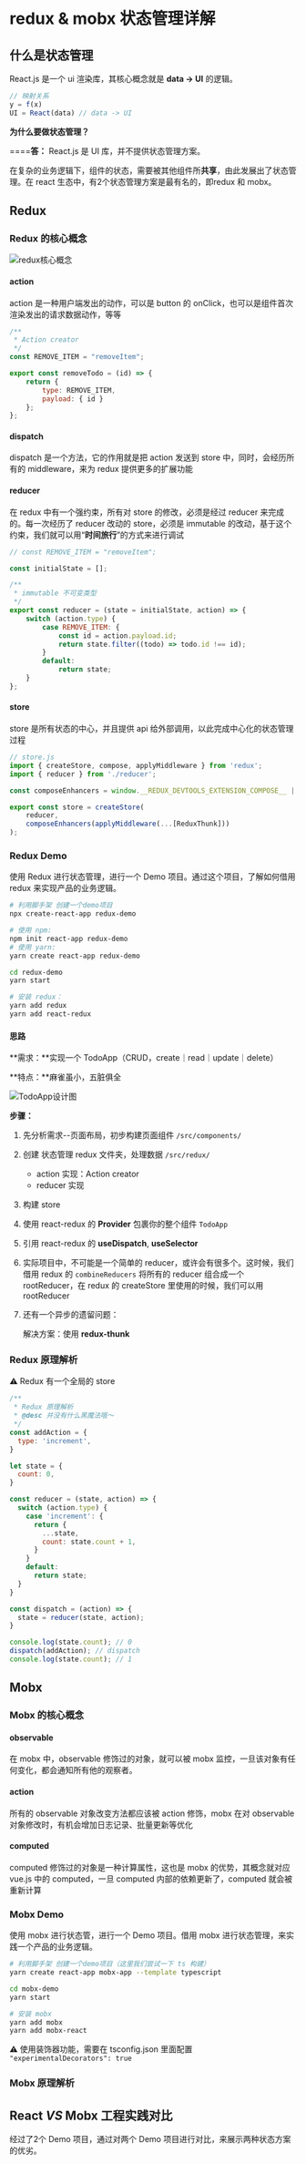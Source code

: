 # redux & mobx 状态管理详解

## 什么是状态管理

React.js 是一个 ui 渲染库，其核心概念就是 **data -> UI** 的逻辑。

```js
// 映射关系
y = f(x)
UI = React(data) // data -> UI
```

**为什么要做状态管理？**

====**答：** React.js 是 UI 库，并不提供状态管理方案。

在复杂的业务逻辑下，组件的状态，需要被其他组件所**共享**，由此发展出了状态管理。在 react 生态中，有2个状态管理方案是最有名的，即redux 和 mobx。

## Redux

### Redux 的核心概念

![redux核心概念](./img/redux核心概念.png)

#### action

action 是一种用户端发出的动作，可以是 button 的 onClick，也可以是组件首次渲染发出的请求数据动作，等等

```js
/**
 * Action creator
 */
const REMOVE_ITEM = "removeItem";

export const removeTodo = (id) => {
    return {
        type: REMOVE_ITEM,
        payload: { id }
    };
};
```

#### dispatch

dispatch 是一个方法，它的作用就是把 action 发送到 store 中，同时，会经历所有的 middleware，来为 redux 提供更多的扩展功能

#### reducer

在 redux 中有一个强约束，所有对 store 的修改，必须是经过 reducer 来完成的。每一次经历了 reducer 改动的 store，必须是 immutable 的改动，基于这个约束，我们就可以用“**时间旅行**”的方式来进行调试

```js
// const REMOVE_ITEM = "removeItem";

const initialState = [];

/**
 * immutable 不可变类型
 */
export const reducer = (state = initialState, action) => {
    switch (action.type) {
        case REMOVE_ITEM: {
            const id = action.payload.id;
            return state.filter((todo) => todo.id !== id);
        }
        default:
            return state;
    }
};
```

#### store

store 是所有状态的中心，并且提供 api 给外部调用，以此完成中心化的状态管理过程

```js
// store.js
import { createStore, compose, applyMiddleware } from 'redux';
import { reducer } from './reducer';

const composeEnhancers = window.__REDUX_DEVTOOLS_EXTENSION_COMPOSE__ || compose;

export const store = createStore(
    reducer,
    composeEnhancers(applyMiddleware(...[ReduxThunk]))
);
```

### Redux Demo

使用 Redux 进行状态管理，进行一个 Demo 项目。通过这个项目，了解如何借用 redux 来实现产品的业务逻辑。

```sh
# 利用脚手架 创建一个demo项目
npx create-react-app redux-demo

# 使用 npm:
npm init react-app redux-demo
# 使用 yarn:
yarn create react-app redux-demo

cd redux-demo
yarn start
```

```sh
# 安装 redux：
yarn add redux
yarn add react-redux
```

#### 思路

**需求：**实现一个 TodoApp（CRUD，create｜read｜update｜delete）

**特点：**麻雀虽小，五脏俱全

![TodoApp设计图](./img/TodoApp设计图.png)

**步骤：**

1. 先分析需求--页面布局，初步构建页面组件 `/src/components/`

2. 创建 状态管理 redux 文件夹，处理数据 `/src/redux/`

   * action 实现：Action creator
   * reducer 实现

3. 构建 store

4. 使用 react-redux 的 **Provider** 包裹你的整个组件 `TodoApp`

5. 引用 react-redux 的 **useDispatch**, **useSelector**

6. 实际项目中，不可能是一个简单的 reducer，或许会有很多个。这时候，我们借用 redux 的 `combineReducers` 将所有的 reducer 组合成一个 rootReducer，在 redux 的 createStore 里使用的时候，我们可以用 rootReducer

7. 还有一个异步的遗留问题：

   解决方案：使用 **redux-thunk**

### Redux 原理解析

⚠️ Redux 有一个全局的 store

```js
/**
 * Redux 原理解析
 * @desc 并没有什么黑魔法哦～
 */
const addAction = {
  type: 'increment',
}

let state = {
  count: 0,
}

const reducer = (state, action) => {
  switch (action.type) {
    case 'increment': {
      return {
        ...state,
        count: state.count + 1,
      }
    }
    default:
      return state;
  }
}

const dispatch = (action) => {
  state = reducer(state, action);
}

console.log(state.count); // 0
dispatch(addAction); // dispatch
console.log(state.count); // 1
```

## Mobx

### Mobx 的核心概念

#### observable

在 mobx 中，observable 修饰过的对象，就可以被 mobx 监控，一旦该对象有任何变化，都会通知所有他的观察者。

#### action

所有的 observable 对象改变方法都应该被 action 修饰，mobx 在对 observable 对象修改时，有机会增加日志记录、批量更新等优化

#### computed

computed 修饰过的对象是一种计算属性，这也是 mobx 的优势，其概念就对应 vue.js 中的 computed，一旦 computed 内部的依赖更新了，computed 就会被重新计算

### Mobx Demo

使用 mobx 进行状态管，进行一个 Demo 项目。借用 mobx 进行状态管理，来实践一个产品的业务逻辑。

```sh
# 利用脚手架 创建一个demo项目（这里我们尝试一下 ts 构建）
yarn create react-app mobx-app --template typescript

cd mobx-demo
yarn start
```

```sh
# 安装 mobx
yarn add mobx
yarn add mobx-react
```

⚠️ 使用装饰器功能，需要在 tsconfig.json 里面配置 `"experimentalDecorators": true`

### Mobx 原理解析

## React *VS* Mobx 工程实践对比

经过了2个 Demo 项目，通过对两个 Demo 项目进行对比，来展示两种状态方案的优劣。

